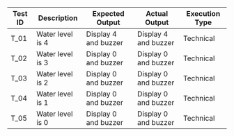 Test ID     |  Description     |  Expected Output    |  Actual Output       |  Execution Type
------------|------------------|---------------------|----------------------|-------------------
T_01        | Water level is 4 | Display 4 and buzzer| Display 4 and buzzer | Technical
T_02        | Water level is 3 | Display 0 and buzzer| Display 0 and buzzer | Technical
T_03        | Water level is 2 | Display 0 and buzzer| Display 0 and buzzer | Technical
T_04        | Water level is 1 | Display 0 and buzzer| Display 0 and buzzer | Technical
T_05        | Water level is 0 | Display 0 and buzzer| Display 0 and buzzer | Technical

